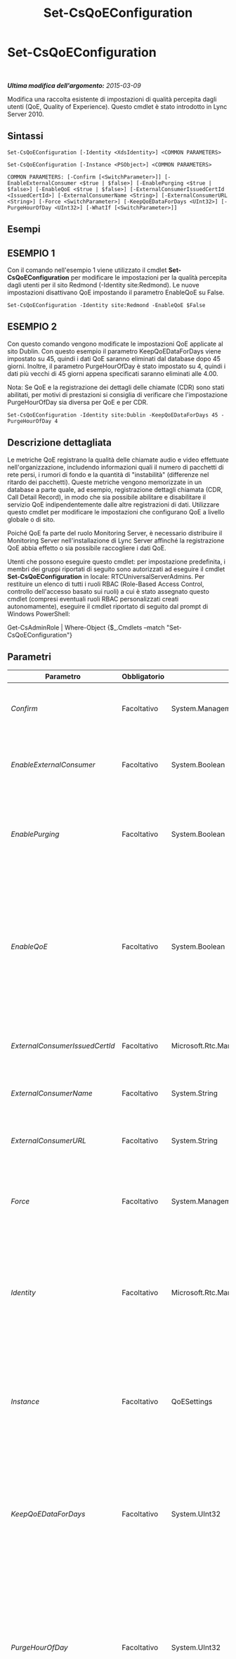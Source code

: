 ﻿---
title: Set-CsQoEConfiguration
TOCTitle: Set-CsQoEConfiguration
ms:assetid: 199f0127-7444-4f88-993a-8e6a33fdcb61
ms:mtpsurl: https://technet.microsoft.com/it-it/library/Gg398245(v=OCS.15)
ms:contentKeyID: 49299831
ms.date: 08/24/2015
mtps_version: v=OCS.15
ms.translationtype: HT
---

# Set-CsQoEConfiguration

 

_**Ultima modifica dell'argomento:** 2015-03-09_

Modifica una raccolta esistente di impostazioni di qualità percepita dagli utenti (QoE, Quality of Experience). Questo cmdlet è stato introdotto in Lync Server 2010.

## Sintassi

    Set-CsQoEConfiguration [-Identity <XdsIdentity>] <COMMON PARAMETERS>

    Set-CsQoEConfiguration [-Instance <PSObject>] <COMMON PARAMETERS>

    COMMON PARAMETERS: [-Confirm [<SwitchParameter>]] [-EnableExternalConsumer <$true | $false>] [-EnablePurging <$true | $false>] [-EnableQoE <$true | $false>] [-ExternalConsumerIssuedCertId <IssuedCertId>] [-ExternalConsumerName <String>] [-ExternalConsumerURL <String>] [-Force <SwitchParameter>] [-KeepQoEDataForDays <UInt32>] [-PurgeHourOfDay <UInt32>] [-WhatIf [<SwitchParameter>]]

## Esempi

## ESEMPIO 1

Con il comando nell'esempio 1 viene utilizzato il cmdlet **Set-CsQoEConfiguration** per modificare le impostazioni per la qualità percepita dagli utenti per il sito Redmond (-Identity site:Redmond). Le nuove impostazioni disattivano QoE impostando il parametro EnableQoE su False.

    Set-CsQoEConfiguration -Identity site:Redmond -EnableQoE $False

## ESEMPIO 2

Con questo comando vengono modificate le impostazioni QoE applicate al sito Dublin. Con questo esempio il parametro KeepQoEDataForDays viene impostato su 45, quindi i dati QoE saranno eliminati dal database dopo 45 giorni. Inoltre, il parametro PurgeHourOfDay è stato impostato su 4, quindi i dati più vecchi di 45 giorni appena specificati saranno eliminati alle 4.00.

Nota: Se QoE e la registrazione dei dettagli delle chiamate (CDR) sono stati abilitati, per motivi di prestazioni si consiglia di verificare che l'impostazione PurgeHourOfDay sia diversa per QoE e per CDR.

    Set-CsQoEConfiguration -Identity site:Dublin -KeepQoEDataForDays 45 -PurgeHourOfDay 4

## Descrizione dettagliata

Le metriche QoE registrano la qualità delle chiamate audio e video effettuate nell'organizzazione, includendo informazioni quali il numero di pacchetti di rete persi, i rumori di fondo e la quantità di "instabilità" (differenze nel ritardo dei pacchetti). Queste metriche vengono memorizzate in un database a parte quale, ad esempio, registrazione dettagli chiamata (CDR, Call Detail Record), in modo che sia possibile abilitare e disabilitare il servizio QoE indipendentemente dalle altre registrazioni di dati. Utilizzare questo cmdlet per modificare le impostazioni che configurano QoE a livello globale o di sito.

Poiché QoE fa parte del ruolo Monitoring Server, è necessario distribuire il Monitoring Server nell'installazione di Lync Server affinché la registrazione QoE abbia effetto o sia possibile raccogliere i dati QoE.

Utenti che possono eseguire questo cmdlet: per impostazione predefinita, i membri dei gruppi riportati di seguito sono autorizzati ad eseguire il cmdlet **Set-CsQoEConfiguration** in locale: RTCUniversalServerAdmins. Per restituire un elenco di tutti i ruoli RBAC (Role-Based Access Control, controllo dell'accesso basato sui ruoli) a cui è stato assegnato questo cmdlet (compresi eventuali ruoli RBAC personalizzati creati autonomamente), eseguire il cmdlet riportato di seguito dal prompt di Windows PowerShell:

Get-CsAdminRole | Where-Object {$\_.Cmdlets –match "Set-CsQoEConfiguration"}

## Parametri


<table>
<colgroup>
<col style="width: 25%" />
<col style="width: 25%" />
<col style="width: 25%" />
<col style="width: 25%" />
</colgroup>
<thead>
<tr class="header">
<th>Parametro</th>
<th>Obbligatorio</th>
<th>Tipo</th>
<th>Descrizione</th>
</tr>
</thead>
<tbody>
<tr class="odd">
<td><p><em>Confirm</em></p></td>
<td><p>Facoltativo</p></td>
<td><p>System.Management.Automation.SwitchParameter</p></td>
<td><p>Viene visualizzata una richiesta di conferma prima di eseguire il comando.</p></td>
</tr>
<tr class="even">
<td><p><em>EnableExternalConsumer</em></p></td>
<td><p>Facoltativo</p></td>
<td><p>System.Boolean</p></td>
<td><p>Consente di specificare se un consumer esterno è in grado di ricevere i report QoE.</p></td>
</tr>
<tr class="odd">
<td><p><em>EnablePurging</em></p></td>
<td><p>Facoltativo</p></td>
<td><p>System.Boolean</p></td>
<td><p>Consente di specificare se i record saranno eliminati una volta trascorso il tempo definito nella proprietà KeepQoEDataForDays.</p></td>
</tr>
<tr class="even">
<td><p><em>EnableQoE</em></p></td>
<td><p>Facoltativo</p></td>
<td><p>System.Boolean</p></td>
<td><p>Consente di specificare se i record QoE saranno raccolti e salvati nel database di monitoraggio.</p>
<p>Anche se EnableQoE è impostato su True, i dati QoE non saranno raccolti se non è stato distribuito un Monitoring Server successivamente associato a un pool di registrazione.</p></td>
</tr>
<tr class="odd">
<td><p><em>ExternalConsumerIssuedCertId</em></p></td>
<td><p>Facoltativo</p></td>
<td><p>Microsoft.Rtc.Management.WritableConfig.BaseTypes.IssuedCertId</p></td>
<td><p>L'ID del certificato che consente l'accesso al servizio Web del consumer esterno.</p></td>
</tr>
<tr class="even">
<td><p><em>ExternalConsumerName</em></p></td>
<td><p>Facoltativo</p></td>
<td><p>System.String</p></td>
<td><p>Il nome descrittivo del consumer esterno del report QoE.</p></td>
</tr>
<tr class="odd">
<td><p><em>ExternalConsumerURL</em></p></td>
<td><p>Facoltativo</p></td>
<td><p>System.String</p></td>
<td><p>L'URL del consumer esterno in cui saranno pubblicati i report QoE.</p></td>
</tr>
<tr class="even">
<td><p><em>Force</em></p></td>
<td><p>Facoltativo</p></td>
<td><p>System.Management.Automation.SwitchParameter</p></td>
<td><p>Elimina qualsiasi richiesta di conferma che, in caso contrario, sarebbe visualizzata prima di effettuare le modifiche.</p></td>
</tr>
<tr class="odd">
<td><p><em>Identity</em></p></td>
<td><p>Facoltativo</p></td>
<td><p>Microsoft.Rtc.Management.Xds.XdsIdentity</p></td>
<td><p>Identificatore univoco delle impostazioni da modificare. I valori possibili sono global e site:&lt;nome sito&gt;, dove &lt;nome sito&gt; è il nome del sito nella distribuzione di Lync Server a cui si desidera applicare le modifiche.</p></td>
</tr>
<tr class="even">
<td><p><em>Instance</em></p></td>
<td><p>Facoltativo</p></td>
<td><p>QoESettings</p></td>
<td><p>Riferimento a un oggetto di configurazione QoE. Questo oggetto deve essere di tipo QoESettings e può essere recuperato chiamando il cmdlet <strong>Get-CsQoEConfiguration</strong>.</p></td>
</tr>
<tr class="odd">
<td><p><em>KeepQoEDataForDays</em></p></td>
<td><p>Facoltativo</p></td>
<td><p>System.UInt32</p></td>
<td><p>Il numero di giorni di conservazione dei dati QoE prima dello svuotamento del database. Questo valore viene ignorato se EnablePurging è impostato su False.</p>
<p>Deve essere un valore compreso tra 1 e 2562.</p></td>
</tr>
<tr class="even">
<td><p><em>PurgeHourOfDay</em></p></td>
<td><p>Facoltativo</p></td>
<td><p>System.UInt32</p></td>
<td><p>L'ora del giorno in cui saranno eliminati i record QoE che hanno superato il numero di giorni specificato in KeepQoEDataForDays.</p>
<p>Deve essere un valore compreso tra 0 e 23, che rappresenta l'ora del giorno. Ad esempio, 0 corrisponde a mezzanotte, 13 alle 13.00.</p></td>
</tr>
<tr class="odd">
<td><p><em>WhatIf</em></p></td>
<td><p>Facoltativo</p></td>
<td><p>System.Management.Automation.SwitchParameter</p></td>
<td><p>Descrive ciò che accadrebbe se si eseguisse il comando senza eseguirlo realmente.</p></td>
</tr>
</tbody>
</table>


## Tipi di input

Oggetto Microsoft.Rtc.Management.WritableConfig.Settings.QoE.QoESettings. Consente di accettare l'input da pipeline di oggetti configurazione QoE.

## Tipi restituiti

Il cmdlet **Set-CsQoEConfiguration** non restituisce alcun oggetto o valore. Il cmdlet invece configura le istanze dell'oggetto Microsoft.Rtc.Management.WritableConfig.Settings.QoE.QoESettings.

## Vedere anche

#### Ulteriori risorse

[New-CsQoEConfiguration](new-csqoeconfiguration.md)  
[Remove-CsQoEConfiguration](remove-csqoeconfiguration.md)  
[Get-CsQoEConfiguration](get-csqoeconfiguration.md)

